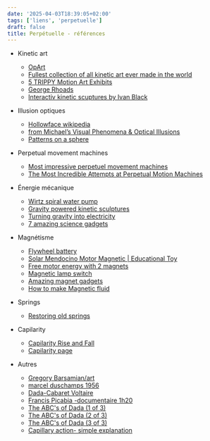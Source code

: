 ```yaml
---
date: '2025-04-03T18:39:05+02:00'
tags: ['liens', 'perpetuelle']
draft: false
title: Perpétuelle - références
---
```


- Kinetic art
    - [OpArt](https://www.theartstory.org/movement/op-art/) 
    - [Fullest collection of all kinetic art ever made in the world](https://www.youtube.com/watch?v=wVZnULlW0tg&t=1227s)   
    - [5 TRIPPY Motion Art Exhibits](https://www.youtube.com/watch?v=PVT7uXzIJWc)  
    - [George Rhoads](https://georgerhoads1.wpenginepowered.com/media/) 
    - [Interactiv kinetic scuptures by Ivan Black](https://www.youtube.com/watch?v=lI6IKLGMxUc)  
    
- Illusion optiques
    - [Hollowface wikipedia](https://en.wikipedia.org/wiki/Hollow-Face_illusion)  
    - [from Michael’s Visual Phenomena & Optical Illusions](https://michaelbach.de/ot/)
    - [Patterns on a sphere](https://www.youtube.com/watch?v=NZfj81PEn9o&t=41s) 

- Perpetual movement machines
    - [Most impressive perpetuel movement machines](https://www.youtube.com/watch?v=pW-qCWQbSS0)
    - [The Most Incredible Attempts at Perpetual Motion Machines ](https://www.youtube.com/watch?v=JPw58clq9EQ)

- Énergie mécanique
    - [Wirtz spiral water pump](https://www.youtube.com/watch?v=WRbiJ2nisJ4)
    - [Gravity powered kinetic sculptures](https://www.youtube.com/watch?v=Zkz01vcHhYI&t=125s)
    - [Turning gravity into electricity](https://www.youtube.com/watch?v=Jsc-pQIMxt8)
    - [7 amazing science gadgets](https://www.youtube.com/watch?v=wcKyq-e-Soo)

- Magnétisme
    - [Flywheel battery](https://www.youtube.com/watch?v=yhu3s1ut3wM)  
    - [Solar Mendocino Motor Magnetic | Educational Toy](https://www.youtube.com/watch?v=0QD9noP1ubI)
    - [Free motor energy with 2 magnets](https://www.youtube.com/shorts/HamRpW6EY9w) 
    - [Magnetic lamp switch](https://duckduckgo.com/?t=ffab&q=magnetic+lamp&atb=v390-1&pn=2&iax=videos&ia=videos&iai=https%3A%2F%2Fwww.youtube.com%2Fwatch%3Fv%3DdoiO7SwI5C0)
    - [Amazing magnet gadgets](https://www.youtube.com/watch?v=XvkEExdl-w4)  
    - [How to make Magnetic fluid](https://www.youtube.com/watch?v=vsQh1AT6qUE) 
- Springs  
    - [Restoring old springs](https://www.youtube.com/watch?v=O1lIsYI4Yao) 

- Capilarity
    - [Capilarity Rise and Fall](https://www.brainkart.com/article/Capillarity_36203/)
    - [Capilarity page](https://physics-network.org/what-is-capillary-action-give-an-example/)
    
- Autres
    - [Gregory Barsamian/art](https://gregorybarsamian.com/Archive)
    - [marcel duschamps 1956](https://www.youtube.com/watch?v=Wuf_GHmjxLM)
    - [Dada-Cabaret Voltaire](https://www.youtube.com/watch?v=fkl92oV1kMc)
    - [Francis Picabia -documentaire 1h20](https://www.youtube.com/watch?v=66RYw6qrQAk)
    - [The ABC's of Dada (1 of 3)](https://www.youtube.com/watch?v=EqkIJ0odFxA)
    - [The ABC's of Dada (2 of 3)](https://www.youtube.com/watch?v=hJICH4R9n8w)
    - [The ABC's of Dada (3 of 3)](https://www.youtube.com/watch?v=yprAZPx5hXs)
    - [Capillary action- simple explanation](https://www.youtube.com/watch?v=ib1x6MtnFWk)